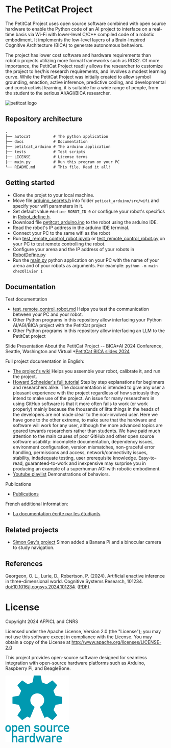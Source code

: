 # The PetitCat Project

The PetitCat Project uses open source software combined with open source hardware to enable the Python code of an AI project to interface on a real-time basis via Wi-Fi with lower-level C/C++ compiled code of a robotic embodiment. 
It implements the low-level layers of a Brain-Inspired Cognitive Architecture (BICA) to generate autonomous behaviors.

The project has lower cost software and hardware requirements than robotic projects utilizing more formal frameworks such as ROS2. 
Of more importance, the PetitCat Project readily allows the researcher to customize the project to her/his research requirements, and involves a modest learning curve. 
While the PetitCat Project was initially created to allow symbol grounding, enaction, active inference, predictive coding, and developmental and constructivist learning, it is suitable for a wide range of people, from the student to the serious AI/AGI/BICA researcher.

![petitcat logo](docs/petitcat_padding.png)


## Repository architecture

```
.
├── autocat          # The python application
├── docs             # Documentation
├── petitcat_arduino # The arduino application
├── tests            # Test scripts
├── LICENSE          # License terms
├── main.py          # Run this program on your PC            
└── README.md        # This file. Read it all!
```

## Getting started

* Clone the projet to your local machine.
* Move file [arduino_secrets.h](docs/first_step/arduino_secrets.h) into folder `peticat_arduino/src/wifi` and specify your wifi parameters in it. 
* Set default value `#define ROBOT_ID 0` or configure your robot's specifics in [Robot_define.h](petitcat_arduino/Robot_define.h).
* Download file [petitcat_arduino.ino](petitcat_arduino/petitcat_arduino.ino) to the robot using the arduino IDE.
* Read the robot's IP address in the arduino IDE terminal.
* Connect your PC to the same wifi as the robot
* Run [test_remote_control_robot.ipynb](tests/test_remote_control_robot.ipynb) or [test_remote_control_robot.py](tests/test_remote_control_robot.py) on your PC to test remote controlling the robot. 
* Configure your arena and the IP address of your robots in [RobotDefine.py](autocat/Robot/RobotDefine.py)
* Run the [main.py](main.py) python application on your PC with the name of your arena and of your robots as arguments. For example: `python -m main chezOlivier 1`



## Documentation 

Test documentation 
* [test_remote_control_robot.md](docs/tests/test_remote_control_robot.md) Helps you test the communication between your PC and your robot.
* Other Python programs in this repository allow interfacing your Python AI/AGI/BICA project with the PetitCat project
* Other Python programs in this repository allow interfacing an LLM to the PetitCat project

Slide Presentation About the PetitCat Project -- BICA*AI 2024 Conference, Seattle, Washington and Virtual
*[PetitCat BICA slides 2024](https://easychair.org/smart-slide/slide/QFRw#)

Full project documentation in English: 
* [The project's wiki](docs/wiki/home.md) Helps you assemble your robot, calibrate it, and run the project.
* [Howard Schneider's full tutorial](docs/overview/Part_1_Easy_to_Read_Overview.md) Step by step explanations for beginners and researchers alike. The documentation is intended to give any user a pleasant experience with the project regardless of how seriously they intend to make use of the project. An issue for many researchers in using GitHub software is that it more often fails to work (or work properly) mainly because the thousands of litte things in the heads of the developers are not made clear to the non-involved user. Here we have gone to the other extreme, to make sure that the hardware and software will work for any user, although the more advanced topics are geared towards researchers rather than students. We have paid much attention to the main causes of poor GitHub and other open source software usability: incomplete documentation, dependency issues, environment configuration, version mismatches, non-graceful error handling, permissions and access, network/connectivity issues, stability, indadequate testing, user prerequisite knowledge. Easy-to-read, guaranteed-to-work and inexpensive may surprise you in producing an example of a superhuman AGI with robotic embodiment.
* [Youtube playlist](https://youtube.com/playlist?list=PLlSPp5EpW5vFb-ZMCr8m0dIOoKEQe9CIE&si=HachYRwgJR8I-BbH) Demonstrations of behaviors. 

Publications
* [Publications](docs/wiki/publications.md)

French additional information:
* [La documentation écrite par les étudiants](docs/first_step/premier_pas.md)

## Related projects

* [Simon Gay's project](https://gaysimon.github.io/robot/robot_navigation_en.html) Simon added a Banana Pi and a binocular camera to study navigation.

## References

Georgeon, O. L., Lurie, D.,  Robertson, P. (2024). 
Artificial enactive inference in three-dimensional world. Cognitive Systems Research, 101234. [doi:10.1016/j.cogsys.2024.101234](https://doi.org/10.1016/j.cogsys.2024.101234).
([PDF](https://hal.science/hal-04587508)).

# License

Copyright 2024 AFPICL and CNRS

Licensed under the Apache License, Version 2.0 (the "License");
you may not use this software except in compliance with the License.
You may obtain a copy of the License at
http://www.apache.org/licenses/LICENSE-2.0

This project provides open-source software designed for seamless integration with open-source hardware platforms such as Arduino, Raspberry Pi, and BeagleBone.

![open source hardware](openhardwarelogo.png)

